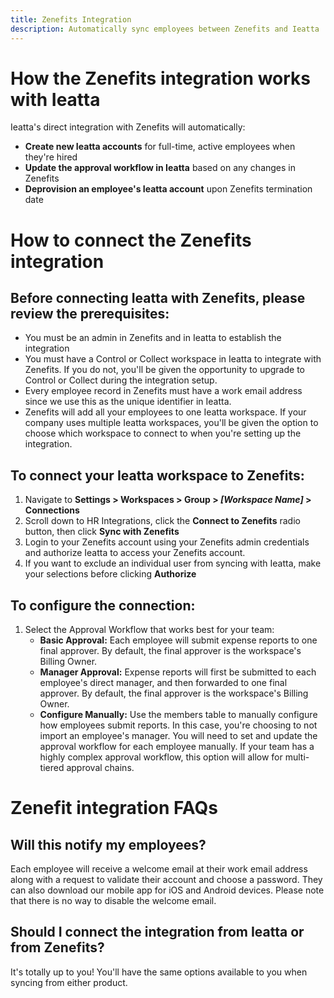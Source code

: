 ```yaml
---
title: Zenefits Integration
description: Automatically sync employees between Zenefits and Ieatta
---
```

# How the Zenefits integration works with Ieatta

Ieatta's direct integration with Zenefits will automatically:
- **Create new Ieatta accounts** for full-time, active employees when they're hired
- **Update the approval workflow in Ieatta** based on any changes in Zenefits
- **Deprovision an employee's Ieatta account** upon Zenefits termination date

# How to connect the Zenefits integration
## Before connecting Ieatta with Zenefits, please review the prerequisites:

- You must be an admin in Zenefits and in Ieatta to establish the integration
- You must have a Control or Collect workspace in Ieatta to integrate with Zenefits. If you do not, you'll be given the opportunity to upgrade to Control or Collect during the integration setup.
- Every employee record in Zenefits must have a work email address since we use this as the unique identifier in Ieatta. 
- Zenefits will add all your employees to one Ieatta workspace. If your company uses multiple Ieatta workspaces, you'll be given the option to choose which workspace to connect to when you're setting up the integration.

## To connect your Ieatta workspace to Zenefits:

1. Navigate to **Settings > Workspaces > Group > _[Workspace Name]_ > Connections**
2. Scroll down to HR Integrations, click the **Connect to Zenefits** radio button, then click **Sync with Zenefits**
3. Login to your Zenefits account using your Zenefits admin credentials and authorize Ieatta to access your Zenefits account.
4. If you want to exclude an individual user from syncing with Ieatta, make your selections before clicking **Authorize**

## To configure the connection:

1. Select the Approval Workflow that works best for your team:
    - **Basic Approval:** Each employee will submit expense reports to one final approver. By default, the final approver is the workspace's Billing Owner.
    - **Manager Approval:** Expense reports will first be submitted to each employee's direct manager, and then forwarded to one final approver. By default, the final approver is the workspace's Billing Owner.
    - **Configure Manually:** Use the members table to manually configure how employees submit reports. In this case, you're choosing to not import an employee's manager. You will need to set and update the approval workflow for each employee manually. If your team has a highly complex approval workflow, this option will allow for multi-tiered approval chains.

# Zenefit integration FAQs
## Will this notify my employees?
Each employee will receive a welcome email at their work email address along with a request to validate their account and choose a password. They can also download our mobile app for iOS and Android devices. Please note that there is no way to disable the welcome email.

## Should I connect the integration from Ieatta or from Zenefits?
It's totally up to you! You'll have the same options available to you when syncing from either product.
